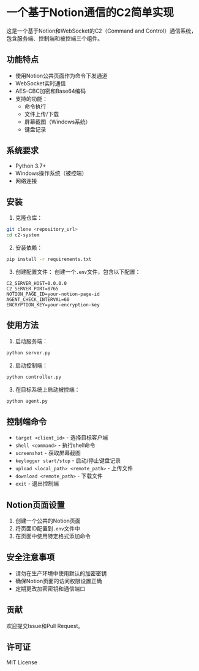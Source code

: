 # 一个基于Notion通信的C2简单实现

这是一个基于Notion和WebSocket的C2（Command and Control）通信系统，包含服务端、控制端和被控端三个组件。

## 功能特点

- 使用Notion公共页面作为命令下发通道
- WebSocket实时通信
- AES-CBC加密和Base64编码
- 支持的功能：
  - 命令执行
  - 文件上传/下载
  - 屏幕截图（Windows系统）
  - 键盘记录

## 系统要求

- Python 3.7+
- Windows操作系统（被控端）
- 网络连接

## 安装

1. 克隆仓库：
```bash
git clone <repository_url>
cd c2-system
```

2. 安装依赖：
```bash
pip install -r requirements.txt
```

3. 创建配置文件：
创建一个`.env`文件，包含以下配置：
```
C2_SERVER_HOST=0.0.0.0
C2_SERVER_PORT=8765
NOTION_PAGE_ID=your-notion-page-id
AGENT_CHECK_INTERVAL=60
ENCRYPTION_KEY=your-encryption-key
```

## 使用方法

1. 启动服务端：
```bash
python server.py
```

2. 启动控制端：
```bash
python controller.py
```

3. 在目标系统上启动被控端：
```bash
python agent.py
```

## 控制端命令

- `target <client_id>` - 选择目标客户端
- `shell <command>` - 执行shell命令
- `screenshot` - 获取屏幕截图
- `keylogger start/stop` - 启动/停止键盘记录
- `upload <local_path> <remote_path>` - 上传文件
- `download <remote_path>` - 下载文件
- `exit` - 退出控制端

## Notion页面设置

1. 创建一个公共的Notion页面
2. 将页面ID配置到`.env`文件中
3. 在页面中使用特定格式添加命令

## 安全注意事项

- 请勿在生产环境中使用默认的加密密钥
- 确保Notion页面的访问权限设置正确
- 定期更改加密密钥和通信端口

## 贡献

欢迎提交Issue和Pull Request。

## 许可证

MIT License 
